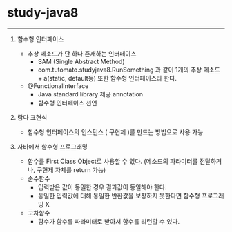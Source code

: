 # study-java8  

------
  
1. 함수형 인터페이스
   - 추상 메소드가 단 하나 존재하는 인터페이스
     - SAM (Single Abstract Method)
     - com.tutomato.studyjava8.RunSomething 과 같이 1개의 추상 메소드 + a(static, default등) 또한 함수형 인터페이스라 한다.
   - @FunctionalInterface
     - Java standard library 제공 annotation
     - 함수형 인터페이스 선언  
  

2. 람다 표현식
   - 함수형 인터페이스의 인스턴스 ( 구현체 )를 만드는 방법으로 사용 가능
  
3. 자바에서 함수형 프로그래밍
   - 함수를 First Class Object로 사용할 수 있다. (메소드의 파라미터를 전달하거나, 구현제 자체를 return 가능)
   - 순수함수
     - 입력받은 값이 동일한 경우 결과값이 동일해야 한다.
     - 동일한 입력값에 대해 동일한 반환값을 보장하지 못한다면 함수형 프로그래밍 X
   - 고차함수
     - 함수가 함수를 파라미터로 받아서 함수를 리턴할 수 있다.